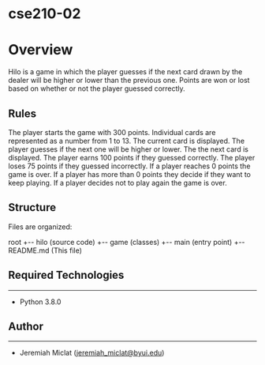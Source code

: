 # cse210-02

# Overview
Hilo is a game in which the player guesses if the next card drawn by the dealer will be higher or lower than the previous one. Points are won or lost based on whether or not the player guessed correctly.

## Rules
The player starts the game with 300 points.
Individual cards are represented as a number from 1 to 13.
The current card is displayed.
The player guesses if the next one will be higher or lower.
The the next card is displayed.
The player earns 100 points if they guessed correctly.
The player loses 75 points if they guessed incorrectly.
If a player reaches 0 points the game is over.
If a player has more than 0 points they decide if they want to keep playing.
If a player decides not to play again the game is over.

## Structure
Files are organized:

root
+-- hilo (source code)
  +-- game (classes)
  +-- main (entry point)
+-- README.md (This file)


## Required Technologies
---
* Python 3.8.0

## Author
---
* Jeremiah Miclat (jeremiah_miclat@byui.edu)